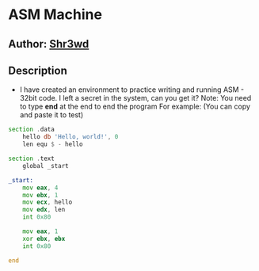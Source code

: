 # ASM Machine

## Author: [Shr3wd](https://github.com/shr3wcl)

## Description

- I have created an environment to practice writing and running ASM - 32bit code. I left a secret in the system, can you get it?
Note: You need to type **end** at the end to end the program
For example: (You can copy and paste it to test)

```asm
section .data
    hello db 'Hello, world!', 0    
    len equ $ - hello

section .text
    global _start                   

_start:
    mov eax, 4                 
    mov ebx, 1         
    mov ecx, hello          
    mov edx, len   
    int 0x80

    mov eax, 1                   
    xor ebx, ebx  
    int 0x80 

end
```

